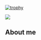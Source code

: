 
[![trophy](https://github-profile-trophy.vercel.app/?username=marimoon)](https://github-profile-trophy.vercel.app/?username=ryo-ma&rank=S,AAA&title=Stars,Commits)

![](https://komarev.com/ghpvc/?username=marimoon)


## About me

